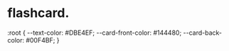 # flashcard.
 :root {
    --text-color: #DBE4EF;
    --card-front-color: #144480;
    --card-back-color: #00F4BF;
}

